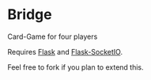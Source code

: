 # Bridge
Card-Game for four players

Requires [Flask](http://flask.pocoo.org) and [Flask-SocketIO](https://flask-socketio.readthedocs.io/en/latest/).

Feel free to fork if you plan to extend this.
